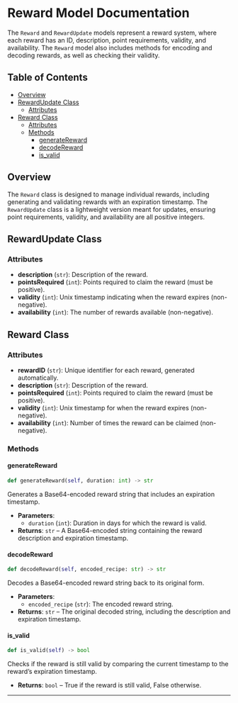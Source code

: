 # Reward Model Documentation

The `Reward` and `RewardUpdate` models represent a reward system, where each reward has an ID, description, point requirements, validity, and availability. The `Reward` model also includes methods for encoding and decoding rewards, as well as checking their validity.

## Table of Contents

-   [Overview](#overview)
-   [RewardUpdate Class](#rewardupdate-class)
    -   [Attributes](#attributes)
-   [Reward Class](#reward-class)
    -   [Attributes](#attributes-1)
    -   [Methods](#methods)
        -   [generateReward](#generatereward)
        -   [decodeReward](#decodereward)
        -   [is_valid](#is_valid)

## Overview

The `Reward` class is designed to manage individual rewards, including generating and validating rewards with an expiration timestamp. The `RewardUpdate` class is a lightweight version meant for updates, ensuring point requirements, validity, and availability are all positive integers.

## RewardUpdate Class

### Attributes

-   **description** (`str`): Description of the reward.
-   **pointsRequired** (`int`): Points required to claim the reward (must be positive).
-   **validity** (`int`): Unix timestamp indicating when the reward expires (non-negative).
-   **availability** (`int`): The number of rewards available (non-negative).

## Reward Class

### Attributes

-   **rewardID** (`str`): Unique identifier for each reward, generated automatically.
-   **description** (`str`): Description of the reward.
-   **pointsRequired** (`int`): Points required to claim the reward (must be positive).
-   **validity** (`int`): Unix timestamp for when the reward expires (non-negative).
-   **availability** (`int`): Number of times the reward can be claimed (non-negative).

### Methods

#### generateReward

```python
def generateReward(self, duration: int) -> str
```

Generates a Base64-encoded reward string that includes an expiration timestamp.

-   **Parameters**:
    -   `duration` (`int`): Duration in days for which the reward is valid.
-   **Returns**: `str` – A Base64-encoded string containing the reward description and expiration timestamp.

#### decodeReward

```python
def decodeReward(self, encoded_recipe: str) -> str
```

Decodes a Base64-encoded reward string back to its original form.

-   **Parameters**:
    -   `encoded_recipe` (`str`): The encoded reward string.
-   **Returns**: `str` – The original decoded string, including the description and expiration timestamp.

#### is_valid

```python
def is_valid(self) -> bool
```

Checks if the reward is still valid by comparing the current timestamp to the reward’s expiration timestamp.

-   **Returns**: `bool` – True if the reward is still valid, False otherwise.

---
